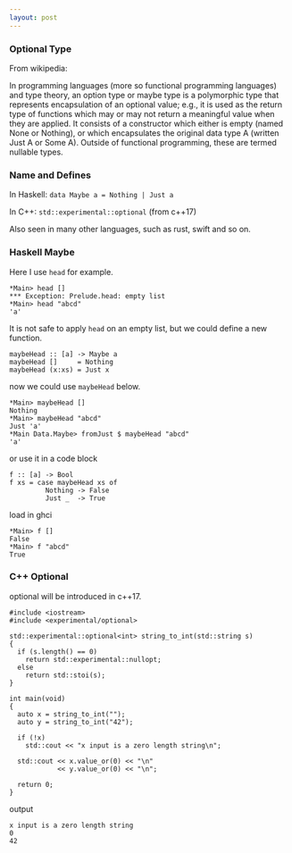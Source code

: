 ```yaml
---
layout: post
---
```


### Optional Type
From wikipedia:

In programming languages (more so functional programming languages) and type theory, an             option type or maybe type is a polymorphic type that represents encapsulation of an optional value; e.g., it is used as the return type of functions which may or may not return a meaningful value when they are applied. It consists of a constructor which either is empty (named None or Nothing), or which encapsulates the original data type A (written Just A or Some A). Outside of functional programming, these are termed nullable types.

### Name and Defines

In Haskell: ``` data Maybe a = Nothing | Just a ```

In C++: ``` std::experimental::optional ``` (from c++17)

Also seen in many other languages, such as rust, swift and so on.

### Haskell Maybe

Here I use `head` for example.

```
*Main> head []
*** Exception: Prelude.head: empty list
*Main> head "abcd"
'a'
```

It is not safe to apply `head` on an empty list, but we could define a new function.

```
maybeHead :: [a] -> Maybe a
maybeHead []     = Nothing
maybeHead (x:xs) = Just x
```

now we could use `maybeHead` below.

```
*Main> maybeHead []
Nothing
*Main> maybeHead "abcd"
Just 'a'
*Main Data.Maybe> fromJust $ maybeHead "abcd"
'a'
```

or use it in a code block

```
f :: [a] -> Bool
f xs = case maybeHead xs of
         Nothing -> False
         Just _  -> True
```

load in ghci

```
*Main> f []
False
*Main> f "abcd"
True
```

### C++ Optional

optional will be introduced in c++17.

```
#include <iostream>
#include <experimental/optional>

std::experimental::optional<int> string_to_int(std::string s)
{
  if (s.length() == 0)
    return std::experimental::nullopt;
  else
    return std::stoi(s);
}

int main(void)
{
  auto x = string_to_int("");
  auto y = string_to_int("42");

  if (!x)
    std::cout << "x input is a zero length string\n";

  std::cout << x.value_or(0) << "\n"
            << y.value_or(0) << "\n";

  return 0;
}
```

output

```
x input is a zero length string
0
42
```